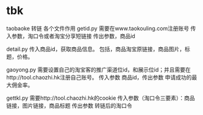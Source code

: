 # tbk
taobaoke 转链
各个文件作用
getid.py
  需要在www.taokouling.com注册账号
  传入参数，淘口令或者淘宝分享短链接
  传出参数，商品id
  
detail.py 
  传入商品id，获取商品信息。
  包括，商品淘宝原链接，商品图片，标题，价格。

gaoyong.py
    需要设置自己的淘宝客的推广渠道位id，和展示位id；并且需要在http://tool.chaozhi.hk注册自己账号。
    传入参数 商品id，传出参数 申请成功的最大佣金率。
    
gettkl.py
    需要http://tool.chaozhi.hk的cookie 
    传入参数（淘口令三要素）：商品链接，图片链接，商品标题
    传出参数 转链后的淘口令 
    
